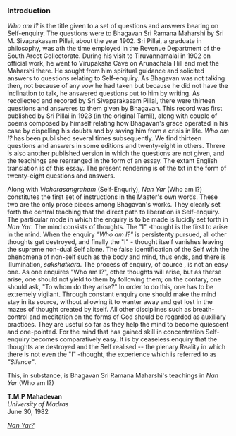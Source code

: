 ### Introduction

  _Who am I?_ is the title given to a set of questions and answers bearing on Self-enquiry. The questions were to Bhagavan Sri Ramana Maharshi by Sri M. Sivaprakasam Pillai, about the year 1902. Sri Pillai, a graduate in philosophy, was ath the time employed in the Revenue Department of the South Arcot Collectorate. During his visit to Tiruvannamalai in 1902 on official work, he went to Virupaksha Cave on Arunachala Hill and met the Maharshi there. He sought from him spiritual guidance and solicited answers to questions relating to Self-enquiry. As Bhagavan was not talking then, not because of any vow he had taken but because he did not have the inclination to talk, he answered questions put to him by writing. As recollected and recored by Sri Sivaparakasam Pillai, there were thirteen questions and answeres to them given by Bhagavan. This record was first published by Sri Pillai in 1923 (in the original Tamil), along with couple of poems composed by himself relating how Bhagavan's grace operated in his case by dispelling his doubts and by saving him from a crisis in life. _Who am I?_ has been published several times subsequently. We find thirteen questions and answers in some editions and twenty-eight in others. Threre is also another published version in which the questions are not given, and the teachings are rearranged in the form of an essay. The extant English translation is of this essay. The present rendering is of the txt in the form of twenty-eight questions and answers.

  Along with _Vicharasangraham_ (Self-Enquriy), _Nan Yar_ (Who am I?) constitutes the first set of instructions in the Master's own words. These two are the only prose pieces among Bhagavan's works. They clearly set forth the central teaching that the direct path to liberation is Self-enquiry. The particular mode in which the enquiry is to be made is lucidly set forth in _Nan Yar_. The mind consists of thoughts. The "I" -thought is the first to arise in the mind. When the enquiry _"Who am I?"_ is persistenty pursued, all other thoughts get destroyed, and finally the "I" - thought itself vanishes leaving the supreme non-dual Self alone. The false identification of the Self with the phenomena of non-self such as the body and mind, thus ends, and there is illumination, _sakshatkara_. The process of enquiry, of cource , is not an easy one. As one enquires "Who am I?", other thoughts will arise, but as therse arise, one should not yield to them by following them; on the contary, one should ask, "To whom do they arise?" In order to do this, one has to be extremely vigilant. Through constant enquiry one should make the mind stay in its source, without allowing it to wanter away and get lost in the mazes of thought created by itself. All other disciplines such as breath-control and meditation on the forms of God should be regarded as auxiliary practices. They are useful so far as they help the mind to become quiescent and one-pointed. For the mind that has gained skill in concentration Self-enquiry becomes comparatively easy. It is by ceaseless enquiry that the thoughts are destroyed and the Self realised -- the plenary Reality in which there is not even the "I" -thought, the experience which is referred to as _"Silence"_.
    
  This, in substance, is Bhagavan Sri Ramana Maharshi's teachings in _Nan Yar_ (Who am I?)
  
  **T.M.P Mahadevan** <br>
  _University of Madras_ <br>
  June 30, 1982


[_Nan Yar?_](docs/index.md)

